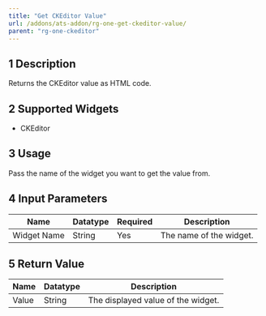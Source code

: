 ```yaml
---
title: "Get CKEditor Value"
url: /addons/ats-addon/rg-one-get-ckeditor-value/
parent: "rg-one-ckeditor"
---
```


## 1 Description

Returns the CKEditor value as HTML code.

## 2 Supported Widgets

* CKEditor

## 3 Usage

Pass the name of the widget you want to get the value from.

## 4 Input Parameters

Name | Datatype | Required | Description
---- | -------- | ------- |---------------
Widget Name | String | Yes | The name of the widget.

## 5 Return Value

Name | Datatype | Description
---- | --------- | ---------------
Value | String | The displayed value of the widget.
